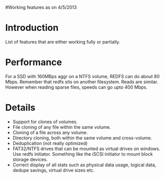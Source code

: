 #Working features as on 4/5/2013

# Introduction #

List of features that are either working fully or partially.

# Performance #

For a SSD with 160MBps aggr on a NTFS volume, REDFS can do about 80 Mbps. Remember that redfs sits on another filesystem. Reads are similar. However when reading sparse files, speeds can go upto 400 Mbps.

# Details #

  * Support for clones of volumes.
  * File cloning of any file within the same volume.
  * Cloning of a file across any volume.
  * Directory cloning, both within the same volume and cross-volume.
  * Deduplication (not really optimized)
  * FAT32/NTFS drives that can be mounted as virtual drives on windows. Use redfs initiator. Something like the iSCSI initiator to mount block storage devices.
  * Correct display of all stats such as physical data usage, logical data, dedupe savings, virtual drive sizes etc.
